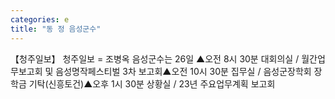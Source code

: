 ```yaml
---
categories: e
title: "동 정 음성군수"
---
```

【청주일보】 청주일보 = 조병옥 음성군수는 26일 ▲오전 8시 30분 대회의실 / 월간업무보고회 및 음성명작페스티벌 3차 보고회▲오전 10시 30분 집무실 / 음성군장학회 장학금 기탁(신흥토건)▲오후 1시 30분 상황실 / 23년 주요업무계획 보고회